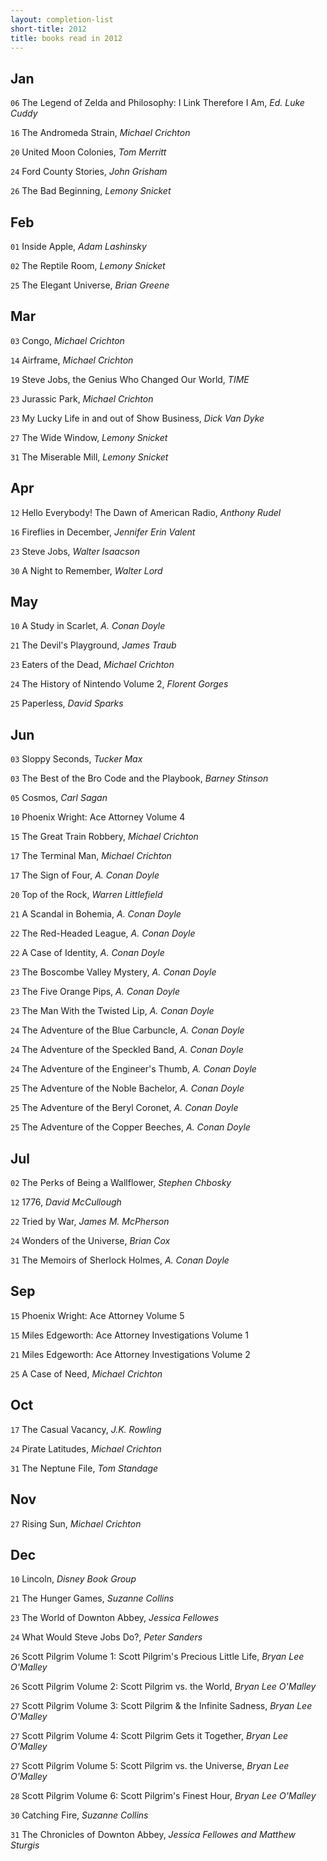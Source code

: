 ```yaml
---
layout: completion-list
short-title: 2012
title: books read in 2012
---
```

## Jan
`06` The Legend of Zelda and Philosophy: I Link Therefore I Am, _Ed. Luke Cuddy_

`16` The Andromeda Strain, _Michael Crichton_

`20` United Moon Colonies, _Tom Merritt_

`24` Ford County Stories, _John Grisham_

`26` The Bad Beginning, _Lemony Snicket_

## Feb
`01` Inside Apple, _Adam Lashinsky_

`02` The Reptile Room, _Lemony Snicket_

`25` The Elegant Universe, _Brian Greene_

## Mar
`03` Congo, _Michael Crichton_

`14` Airframe, _Michael Crichton_

`19` Steve Jobs, the Genius Who Changed Our World, _TIME_

`23` Jurassic Park, _Michael Crichton_

`23` My Lucky Life in and out of Show Business, _Dick Van Dyke_

`27` The Wide Window, _Lemony Snicket_

`31` The Miserable Mill, _Lemony Snicket_

## Apr
`12` Hello Everybody! The Dawn of American Radio, _Anthony Rudel_

`16` Fireflies in December, _Jennifer Erin Valent_

`23` Steve Jobs, _Walter Isaacson_

`30` A Night to Remember, _Walter Lord_

## May
`10` A Study in Scarlet, _A. Conan Doyle_

`21` The Devil's Playground, _James Traub_

`23` Eaters of the Dead, _Michael Crichton_

`24` The History of Nintendo Volume 2, _Florent Gorges_

`25` Paperless, _David Sparks_

## Jun
`03` Sloppy Seconds, _Tucker Max_

`03` The Best of the Bro Code and the Playbook, _Barney Stinson_

`05` Cosmos, _Carl Sagan_

`10` Phoenix Wright: Ace Attorney Volume 4

`15` The Great Train Robbery, _Michael Crichton_

`17` The Terminal Man, _Michael Crichton_

`17` The Sign of Four, _A. Conan Doyle_

`20` Top of the Rock, _Warren Littlefield_

`21` A Scandal in Bohemia, _A. Conan Doyle_

`22` The Red-Headed League, _A. Conan Doyle_

`22` A Case of Identity, _A. Conan Doyle_

`23` The Boscombe Valley Mystery, _A. Conan Doyle_

`23` The Five Orange Pips, _A. Conan Doyle_

`23` The Man With the Twisted Lip, _A. Conan Doyle_

`24` The Adventure of the Blue Carbuncle, _A. Conan Doyle_

`24` The Adventure of the Speckled Band, _A. Conan Doyle_

`24` The Adventure of the Engineer's Thumb, _A. Conan Doyle_

`25` The Adventure of the Noble Bachelor, _A. Conan Doyle_

`25` The Adventure of the Beryl Coronet, _A. Conan Doyle_

`25` The Adventure of the Copper Beeches, _A. Conan Doyle_

## Jul
`02` The Perks of Being a Wallflower, _Stephen Chbosky_

`12` 1776, _David McCullough_

`22` Tried by War, _James M. McPherson_

`24` Wonders of the Universe, _Brian Cox_

`31` The Memoirs of Sherlock Holmes, _A. Conan Doyle_

## Sep
`15` Phoenix Wright: Ace Attorney Volume 5

`15` Miles Edgeworth: Ace Attorney Investigations Volume 1

`21` Miles Edgeworth: Ace Attorney Investigations Volume 2

`25` A Case of Need, _Michael Crichton_

## Oct
`17` The Casual Vacancy, _J.K. Rowling_

`24` Pirate Latitudes, _Michael Crichton_

`31` The Neptune File, _Tom Standage_

## Nov
`27` Rising Sun, _Michael Crichton_

## Dec
`10` Lincoln, _Disney Book Group_

`21` The Hunger Games, _Suzanne Collins_

`23` The World of Downton Abbey, _Jessica Fellowes_

`24` What Would Steve Jobs Do?, _Peter Sanders_

`26` Scott Pilgrim Volume 1: Scott Pilgrim's Precious Little Life, _Bryan Lee O'Malley_

`26` Scott Pilgrim Volume 2: Scott Pilgrim vs. the World, _Bryan Lee O'Malley_

`27` Scott Pilgrim Volume 3: Scott Pilgrim & the Infinite Sadness, _Bryan Lee O'Malley_

`27` Scott Pilgrim Volume 4: Scott Pilgrim Gets it Together, _Bryan Lee O'Malley_

`27` Scott Pilgrim Volume 5: Scott Pilgrim vs. the Universe, _Bryan Lee O'Malley_

`28` Scott Pilgrim Volume 6: Scott Pilgrim's Finest Hour, _Bryan Lee O'Malley_

`30` Catching Fire, _Suzanne Collins_

`31` The Chronicles of Downton Abbey, _Jessica Fellowes and Matthew Sturgis_